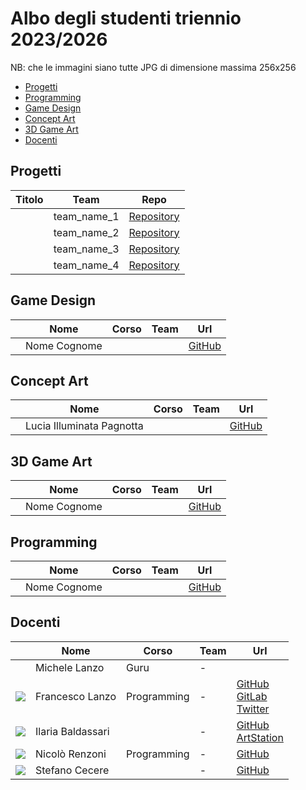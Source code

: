 # Albo degli studenti triennio 2023/2026
NB: che le immagini siano tutte JPG di dimensione massima 256x256 

- [Progetti](#progetti)
- [Programming](#programming)
- [Game Design](#game-design)
- [Concept Art](#concept-art)
- [3D Game Art](#3d-game-art)
- [Docenti](#docenti)

## Progetti
| Titolo | Team | Repo |
|---|---|---|
|  | team_name_1 | [Repository](https://github.com/TheSignAcademy/) |
|  | team_name_2 | [Repository](https://github.com/TheSignAcademy/) |
|  | team_name_3 | [Repository](https://github.com/TheSignAcademy/) |
|  | team_name_4 | [Repository](https://github.com/TheSignAcademy/) |

## Game Design
|   | Nome | Corso | Team | Url |
|:---:|---|---|---|---|
| | Nome Cognome |  |  | [GitHub]() |


## Concept Art
|   | Nome | Corso | Team | Url |
|:---:|---|---|---|---|
| | Lucia Illuminata Pagnotta |  |  | [GitHub]() |

## 3D Game Art
|   | Nome | Corso | Team | Url |
|:---:|---|---|---|---|
| | Nome Cognome |  |  | [GitHub]() |

## Programming
|   | Nome | Corso | Team | Url |
|:---:|---|---|---|---|
| | Nome Cognome |  |  | [GitHub]() |


## Docenti
|   | Nome | Corso | Team | Url |
|:---:|---|---|---|---|
| | Michele Lanzo | Guru | - | |
| ![](./data/FrancescoLanzo/avatar-lanzo-bn-256.jpg) | Francesco Lanzo | Programming | - | [GitHub](https://github.com/franz0) </br> [GitLab](https://gitlab.com/franzo) </br>[Twitter](https://twitter.com/develoop_)|
| ![](./data/IlariaBaldassari/IlariaBaldassari.jpg) | Ilaria Baldassari | | - | [GitHub](https://github.com/SheiraFenix) </br> [ArtStation](https://www.artstation.com/sheirafenix)|
| ![](./data/NicoloRenzoni/NicoloRenzoni.jpg) | Nicolò Renzoni | Programming | - | [GitHub](https://github.com/KlausRenzo)|
| ![](./data/StefanoCecere/StefanoCecere.jpg) | Stefano Cecere | | - | [GitHub](https://github.com/StefanoCecere)|
